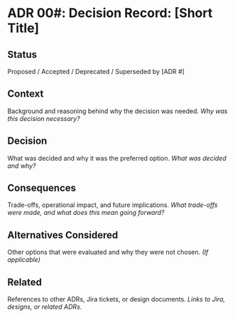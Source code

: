 # ADR 00#: Decision Record: [Short Title]

## Status
Proposed / Accepted / Deprecated / Superseded by [ADR #]

## Context
Background and reasoning behind why the decision was needed.
*Why was this decision necessary?*

## Decision
What was decided and why it was the preferred option.
*What was decided and why?*

## Consequences
Trade-offs, operational impact, and future implications.
*What trade-offs were made, and what does this mean going forward?*

## Alternatives Considered
Other options that were evaluated and why they were not chosen.
*(If applicable)*

## Related
References to other ADRs, Jira tickets, or design documents.
*Links to Jira, designs, or related ADRs.*